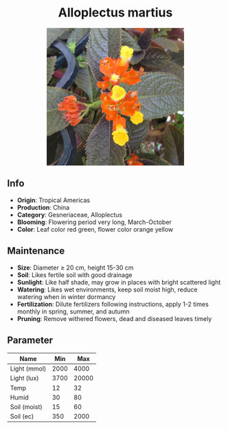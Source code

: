 <h1 align='center'>Alloplectus martius</h1>
<p align="center">
    <img 
        align='center'
        width='320'
        src="../images/alloplectus martius.png" 
        alt='Alloplectus martius' />
</p>

## Info

 - **Origin**: Tropical Americas
 - **Production**: China
 - **Category**: Gesneriaceae, Alloplectus
 - **Blooming**: Flowering period very long, March-October
 - **Color**: Leaf color red green, flower color orange yellow

## Maintenance

 - **Size**: Diameter ≥ 20 cm, height 15-30 cm
 - **Soil**: Likes fertile soil with good drainage
 - **Sunlight**: Like half shade, may grow in places with bright scattered light
 - **Watering**: Likes wet environments, keep soil moist high, reduce watering when in winter dormancy
 - **Fertilization**: Dilute fertilizers following instructions,  apply 1-2 times monthly in spring, summer, and autumn
 - **Pruning**: Remove withered flowers, dead and diseased leaves timely

## Parameter

| Name         | Min  | Max   |
|--------------|------|-------|
| Light (mmol) | 2000 | 4000  |
| Light (lux)  | 3700 | 20000 |
| Temp         | 12    | 32    |
| Humid        | 30   | 80    |
| Soil (moist) | 15   | 60    |
| Soil (ec)    | 350  | 2000  |